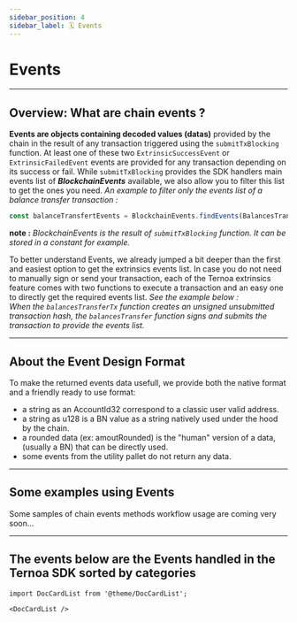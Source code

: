 ```yaml
---
sidebar_position: 4
sidebar_label: 🗓️ Events
---
```


# Events

___

## Overview: What are chain events ?

**Events are objects containing decoded values (datas)** provided by the chain in the result of any transaction triggered using the `submitTxBlocking` function.  At least one of these two `ExtrinsicSuccessEvent` or  `ExtrinsicFailedEvent` events are provided for any transaction depending on its success or fail. While `submitTxBlocking` provides the SDK handlers main events list of ***BlockchainEvents*** available, we also allow you to filter this list to get the ones you need. *An example to filter only the events list of a balance transfer transaction :*

```javascript
const balanceTransfertEvents = BlockchainEvents.findEvents(BalancesTransferEvent)
```
**note :** *BlockchainEvents is the result of `submitTxBlocking` function. It can be stored in a constant for example.*

To better understand Events, we already jumped a bit deeper than the first and easiest option to get the extrinsics events list. In case you do not need to manually sign or send your transaction, each of the Ternoa extrinsics feature comes with two functions to execute a transaction and an easy one to directly get the required events list. *See the example below :  
When the `balancesTransferTx` function creates an unsigned unsubmitted transaction hash, the `balancesTransfer` function signs and submits the transaction to provide the events list.*

___

## About the Event Design Format

To make the returned events data usefull, we provide both the native format and a friendly ready to use format: 
- a string as an AccountId32 correspond to a classic user valid address. 
- a string as u128 is a BN value as a string natively used under the hood by the chain.
- a rounded data (ex: amoutRounded) is the "human" version of a data, (usually a BN) that can be directly used. 
- some events from the utility pallet do not return any data.

___

## Some examples using Events

Some samples of chain events methods workflow usage are coming very soon...

___

## The events below are the Events handled in the Ternoa SDK sorted by categories 


```mdx-code-block
import DocCardList from '@theme/DocCardList';

<DocCardList />
```
